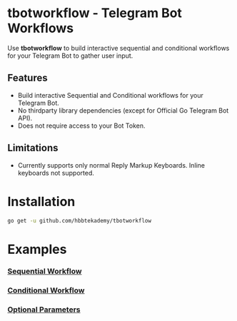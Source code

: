 # tbotworkflow - Telegram Bot Workflows
Use **tbotworkflow** to build interactive sequential and conditional workflows for your Telegram Bot to gather user input.

## Features
- Build interactive Sequential and Conditional workflows for your Telegram Bot.
- No thirdparty library dependencies (except for Official Go Telegram Bot API).
- Does not require access to your Bot Token.

## Limitations
- Currently supports only normal Reply Markup Keyboards. Inline keyboards not supported.

# Installation
```bash
go get -u github.com/hbbtekademy/tbotworkflow
```

# Examples
### [Sequential Workflow](https://github.com/hbbtekademy/tbotworkflow/tree/main/examples/SequentialWorkflow)

### [Conditional Workflow](https://github.com/hbbtekademy/tbotworkflow/tree/main/examples/ConditionalWorkflow)

### [Optional Parameters](https://github.com/hbbtekademy/tbotworkflow/tree/main/examples/OptionalParameters)
